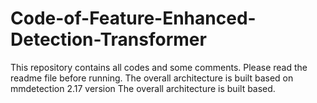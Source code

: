 # Code-of-Feature-Enhanced-Detection-Transformer
This repository contains all codes and some comments. Please read the readme file before running. The overall architecture is built based on mmdetection 2.17 version The overall architecture is built based.
